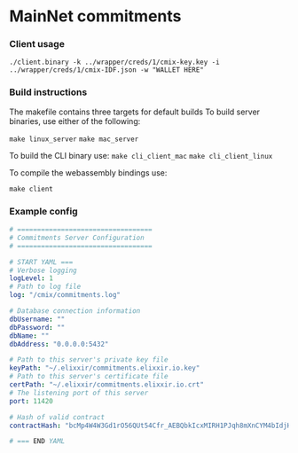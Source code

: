 # MainNet commitments

### Client usage
```
./client.binary -k ../wrapper/creds/1/cmix-key.key -i ../wrapper/creds/1/cmix-IDF.json -w "WALLET HERE"
```

### Build instructions
The makefile contains three targets for default builds
To build server binaries, use either of the following:

`make linux_server`
`make mac_server`

To build the CLI binary use:
`make cli_client_mac`
`make cli_client_linux`

To compile the webassembly bindings use:

`make client`

### Example config
```yaml
# ==================================
# Commitments Server Configuration
# ==================================

# START YAML ===
# Verbose logging
logLevel: 1
# Path to log file
log: "/cmix/commitments.log"

# Database connection information
dbUsername: ""
dbPassword: ""
dbName: ""
dbAddress: "0.0.0.0:5432"

# Path to this server's private key file
keyPath: "~/.elixxir/commitments.elixxir.io.key"
# Path to this server's certificate file
certPath: "~/.elixxir/commitments.elixxir.io.crt"
# The listening port of this server
port: 11420

# Hash of valid contract
contractHash: "bcMp4W4W3Gd1rO56QUt54Cfr_AEBQbkIcxMIRH1PJqh8mXnCYM4bIdjHdMRjD2r-lrewwPVBIsHYeXT6Knopwg=="

# === END YAML

```
